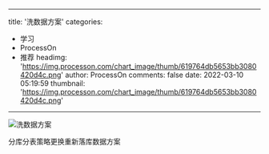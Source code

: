 
---
title: '洗数据方案'
categories: 
 - 学习
 - ProcessOn
 - 推荐
headimg: 'https://img.processon.com/chart_image/thumb/619764db5653bb3080420d4c.png'
author: ProcessOn
comments: false
date: 2022-03-10 05:19:59
thumbnail: 'https://img.processon.com/chart_image/thumb/619764db5653bb3080420d4c.png'
---

<div>   
<img class="thumb" alt="洗数据方案" src="https://img.processon.com/chart_image/thumb/619764db5653bb3080420d4c.png" referrerpolicy="no-referrer">
<p>分库分表策略更换重新落库数据方案</p>  
</div>
            